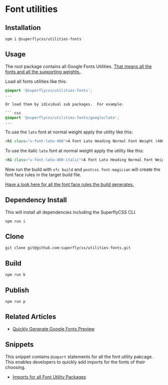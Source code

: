 # Font utilities

## Installation

```
npm i @superflycss/utilities-fonts
```

## Usage

The root package contains all Google Fonts Utilities.  [That means all the fonts and all the supporting weights.](https://github.com/superflycss/utilities-fonts/blob/master/src/main/css/index.css).

Load all fonts utilities like this:
``` css
@import '@superflycss/utilities-fonts';
...

Or load them by idividual sub packages.  For example:

``` css
@import '@superflycss/utilities-fonts/google/lato';
...

```

To use the `lato` font at normal weight apply the utility
like this:

``` html
<h1 class="u-font-lato-400">A Font Lato Heading Normal Font Weight (400)</h1>
```

To use the italic `lato` font at normal weight apply the utility like this:

``` html
<h1 class="u-font-lato-400-italic">A Font Lato Heading Normal Font Weight (400)</h1>
```


Now run the build with `sfc build` and `postcss font-magician` will create the font face rules in the target build file.

[Have a look here for all the font face rules the build generates.](https://raw.githubusercontent.com/superflycss/utilities-fonts/master/target/main/css/index.css)


## Dependency Install

This will install all dependencies
including the SuperflyCSS CLI.

```
npm run i
```

## Clone

```
git clone git@github.com:superflycss/utilities-fonts.git
```

## Build

```
npm run b
```

## Publish

```
npm run p
```

## Related Articles

- [Quickly Generate Google Fonts Preview](https://medium.com/@jmatix/quickly-generate-google-fonts-preview-954dc9974a62)

## Snippets

This snippet contains `@import` statements for all the font utility pakcage.  This enables developers to quickly add imports for the fonts of their choosing. 

- [Imports for all Font Utility Packages](https://github.com/superflycss/utilities-fonts/tree/master/src/main/snippets/imports/index.css)

